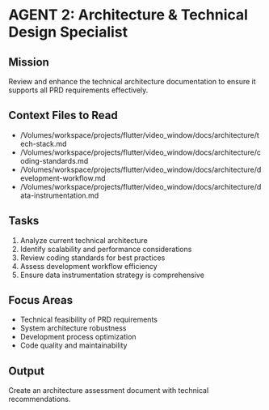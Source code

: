 # AGENT 2: Architecture & Technical Design Specialist

## Mission
Review and enhance the technical architecture documentation to ensure it supports all PRD requirements effectively.

## Context Files to Read
- /Volumes/workspace/projects/flutter/video_window/docs/architecture/tech-stack.md
- /Volumes/workspace/projects/flutter/video_window/docs/architecture/coding-standards.md
- /Volumes/workspace/projects/flutter/video_window/docs/architecture/development-workflow.md
- /Volumes/workspace/projects/flutter/video_window/docs/architecture/data-instrumentation.md

## Tasks
1. Analyze current technical architecture
2. Identify scalability and performance considerations
3. Review coding standards for best practices
4. Assess development workflow efficiency
5. Ensure data instrumentation strategy is comprehensive

## Focus Areas
- Technical feasibility of PRD requirements
- System architecture robustness
- Development process optimization
- Code quality and maintainability

## Output
Create an architecture assessment document with technical recommendations.